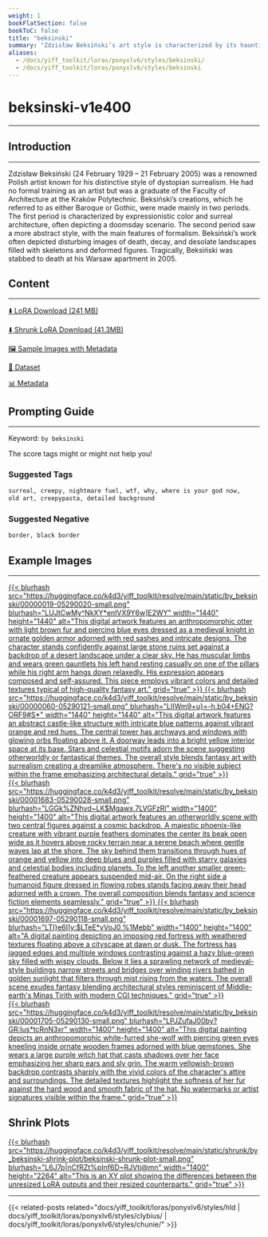 ```yaml
---
weight: 1
bookFlatSection: false
bookToC: false
title: "beksinski"
summary: "Zdzisław Beksiński’s art style is characterized by its hauntingly surreal landscapes, filled with eerie, dystopian imagery and a profound sense of desolation."
aliases:
  - /docs/yiff_toolkit/loras/ponyxlv6/styles/beksinski/
  - /docs/yiff_toolkit/loras/ponyxlv6/styles/beksinski
---
```


<!--markdownlint-disable MD025 MD033 -->

# beksinski-v1e400

---

## Introduction

---

Zdzisław Beksiński (24 February 1929 – 21 February 2005) was a renowned Polish artist known for his distinctive style of dystopian surrealism. He had no formal training as an artist but was a graduate of the Faculty of Architecture at the Kraków Polytechnic. Beksiński’s creations, which he referred to as either Baroque or Gothic, were made mainly in two periods. The first period is characterized by expressionistic color and surreal architecture, often depicting a doomsday scenario. The second period saw a more abstract style, with the main features of formalism. Beksiński’s work often depicted disturbing images of death, decay, and desolate landscapes filled with skeletons and deformed figures. Tragically, Beksiński was stabbed to death at his Warsaw apartment in 2005.

## Content

---

[⬇️ LoRA Download (241 MB)](https://huggingface.co/k4d3/yiff_toolkit/resolve/main/ponyxl_loras/by_beksinski-v1e400.safetensors?download=true)

[⬇️ Shrunk LoRA Download (41.3MB)](https://huggingface.co/k4d3/yiff_toolkit/resolve/main/ponyxl_loras_shrunk_2/by_beksinski-v1e400_frockpt1_th-3.55.safetensors?download=true)

[🖼️ Sample Images with Metadata](https://huggingface.co/k4d3/yiff_toolkit/tree/main/static/by_beksinski)

[📐 Dataset](https://huggingface.co/datasets/k4d3/furry/tree/main/by_beksinski)

[📊 Metadata](https://huggingface.co/k4d3/yiff_toolkit/raw/main/ponyxl_loras/by_beksinski-v1e400.json)

## Prompting Guide

---

Keyword: `by beksinski`

The score tags might or might not help you!

### Suggested Tags

```md
surreal, creepy, nightmare fuel, wtf, why, where is your god now,
old art, creepypasta, detailed background
```

### Suggested Negative

```md
border, black border
```

## Example Images

---

<div class="image-grid">
  <div class="image-grid-container">
    <a href="https://huggingface.co/k4d3/yiff_toolkit/resolve/main/static/by_beksinski/00000019-05290020-upscaled.png?download=true">
      {{< blurhash
        src="https://huggingface.co/k4d3/yiff_toolkit/resolve/main/static/by_beksinski/00000019-05290020-small.png"
        blurhash="LUJtCwMy^NkXY*enIVX9Y6w]E2WY"
        width="1440"
        height="1440"
        alt="This digital artwork features an anthropomorphic otter with light brown fur and piercing blue eyes dressed as a medieval knight in ornate golden armor adorned with red sashes and intricate designs. The character stands confidently against large stone ruins set against a backdrop of a desert landscape under a clear sky. He has muscular limbs and wears green gauntlets his left hand resting casually on one of the pillars while his right arm hangs down relaxedly. His expression appears composed and self-assured. This piece employs vibrant colors and detailed textures typical of high-quality fantasy art."
        grid="true"
      >}}
    </a>
    <a href="https://huggingface.co/k4d3/yiff_toolkit/resolve/main/static/by_beksinski/00000060-05290121-upscaled.png?download=true">
      {{< blurhash
        src="https://huggingface.co/k4d3/yiff_toolkit/resolve/main/static/by_beksinski/00000060-05290121-small.png"
        blurhash="LIIWm9+u}=-h.b04+ENG?ORF9#S*"
        width="1440"
        height="1440"
        alt="This digital artwork features an abstract castle-like structure with intricate blue patterns against vibrant orange and red hues. The central tower has archways and windows with glowing orbs floating above it. A doorway leads into a bright yellow interior space at its base. Stars and celestial motifs adorn the scene suggesting otherworldly or fantastical themes. The overall style blends fantasy art with surrealism creating a dreamlike atmosphere. There's no visible subject within the frame emphasizing architectural details."
        grid="true"
      >}}
    </a>
  </div>
</div>

<div class="image-grid">
  <div class="image-grid-container">
    <a href="https://huggingface.co/k4d3/yiff_toolkit/resolve/main/static/by_beksinski/00001683-05290028-upscaled.png?download=true">
      {{< blurhash
        src="https://huggingface.co/k4d3/yiff_toolkit/resolve/main/static/by_beksinski/00001683-05290028-small.png"
        blurhash="LGGk%ZNhvd~LK$Mgawx,7LVGFzRl"
        width="1400"
        height="1400"
        alt="This digital artwork features an otherworldly scene with two central figures against a cosmic backdrop. A majestic phoenix-like creature with vibrant purple feathers dominates the center its beak open wide as it hovers above rocky terrain near a serene beach where gentle waves lap at the shore. The sky behind them transitions through hues of orange and yellow into deep blues and purples filled with starry galaxies and celestial bodies including planets. To the left another smaller green-feathered creature appears suspended mid-air. On the right side a humanoid figure dressed in flowing robes stands facing away their head adorned with a crown. The overall composition blends fantasy and science fiction elements seamlessly."
        grid="true"
      >}}
    </a>
    <a href="https://huggingface.co/k4d3/yiff_toolkit/resolve/main/static/by_beksinski/00001697-05290118-upscaled.png?download=true">
      {{< blurhash
        src="https://huggingface.co/k4d3/yiff_toolkit/resolve/main/static/by_beksinski/00001697-05290118-small.png"
        blurhash="LTI}e6I]y:$LTeE*yVoJ0,%1Mebb"
        width="1400"
        height="1400"
        alt="A digital painting depicting an imposing red fortress with weathered textures floating above a cityscape at dawn or dusk. The fortress has jagged edges and multiple windows contrasting against a hazy blue-green sky filled with wispy clouds. Below it lies a sprawling network of medieval-style buildings narrow streets and bridges over winding rivers bathed in golden sunlight that filters through mist rising from the waters. The overall scene exudes fantasy blending architectural styles reminiscent of Middle-earth's Minas Tirith with modern CGI techniques."
        grid="true"
      >}}
    </a>
  </div>
</div>
<div class="image-grid">
  <div class="image-grid-container">
    <a href="https://huggingface.co/k4d3/yiff_toolkit/resolve/main/static/by_beksinski/00001705-05290130-upscaled.png?download=true">
      {{< blurhash
        src="https://huggingface.co/k4d3/yiff_toolkit/resolve/main/static/by_beksinski/00001705-05290130-small.png"
        blurhash="LPJZufaJ00by?GR:Ius*tcRnN3xr"
        width="1400"
        height="1400"
        alt="This digital painting depicts an anthropomorphic white-furred she-wolf with piercing green eyes kneeling inside ornate wooden frames adorned with blue gemstones. She wears a large purple witch hat that casts shadows over her face emphasizing her sharp ears and sly grin. The warm yellowish-brown backdrop contrasts sharply with the vivid colors of the character's attire and surroundings. The detailed textures highlight the softness of her fur against the hard wood and smooth fabric of the hat. No watermarks or artist signatures visible within the frame."
        grid="true"
      >}}
    </a>
  </div>
</div>

## Shrink Plots

<div class="image-grid">
  <div class="image-grid-container">
    <a href="https://huggingface.co/k4d3/yiff_toolkit/resolve/main/static/shrunk/by_beksinski-shrink-plot/beksinski-shrunk-plot.png?download=true">
      {{< blurhash
        src="https://huggingface.co/k4d3/yiff_toolkit/resolve/main/static/shrunk/by_beksinski-shrink-plot/beksinski-shrunk-plot-small.png"
        blurhash="L6J7p|nCfRZt%pInf6D~RJVtj@mn"
        width="1400"
        height="2264"
        alt="This is an XY plot showing the differences between the unresized LoRA outputs and their resized counterparts."
        grid="true"
      >}}
    </a>
  </div>
</div>

---

{{< related-posts related="docs/yiff_toolkit/loras/ponyxlv6/styles/hld | docs/yiff_toolkit/loras/ponyxlv6/styles/clybius/ | docs/yiff_toolkit/loras/ponyxlv6/styles/chunie/" >}}
